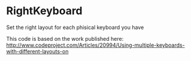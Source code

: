 # RightKeyboard
Set the right layout for each phisical keyboard you have

This code is based on the work published here:
http://www.codeproject.com/Articles/20994/Using-multiple-keyboards-with-different-layouts-on
